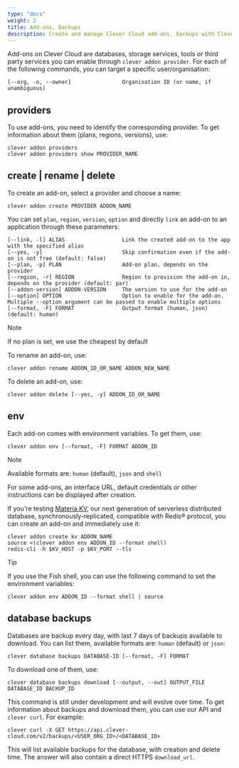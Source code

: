 ```yaml
---
type: "docs"
weight: 2
title: Add-ons, Backups
description: Create and manage Clever Cloud add-ons, backups with Clever Tools
---
```


Add-ons on Clever Cloud are databases, storage services, tools or third party services you can enable through `clever addon provider`. For each of the following commands, you can target a specific user/organisation:

```
[--org, -o, --owner]                Organisation ID (or name, if unambiguous)
```

## providers

To use add-ons, you need to identify the corresponding provider. To get information about them (plans, regions, versions), use:

```
clever addon providers
clever addon providers show PROVIDER_NAME
```

## create | rename | delete

To create an add-on, select a provider and choose a name:

```
clever addon create PROVIDER ADDON_NAME
```

You can set `plan`, `region`, `version`, `option` and directly `link` an add-on to an application through these parameters:

```
[--link, -l] ALIAS                  Link the created add-on to the app with the specified alias
[--yes, -y]                         Skip confirmation even if the add-on is not free (default: false)
[--plan, -p] PLAN                   Add-on plan, depends on the provider
[--region, -r] REGION               Region to provision the add-on in, depends on the provider (default: par)
[--addon-version] ADDON-VERSION     The version to use for the add-on
[--option] OPTION                   Option to enable for the add-on. Multiple --option argument can be passed to enable multiple options
[--format, -F] FORMAT               Output format (human, json) (default: human)
```

> [!NOTE]
> If no plan is set, we use the cheapest by default

To rename an add-on, use:

```
clever addon rename ADDON_ID_OR_NAME ADDON_NEW_NAME
```

To delete an add-on, use:

```
clever addon delete [--yes, -y] ADDON_ID_OR_NAME
```

## env

Each add-on comes with environment variables. To get them, use:

```
clever addon env [--format, -F] FORMAT ADDON_ID
```

> [!NOTE]
> Available formats are: `human` (default), `json` and `shell`

For some add-ons, an interface URL, default credentials or other instructions can be displayed after creation.

If you're testing [Materia KV](/developers/doc/addons/materia-kv/), our next generation of serverless distributed database, synchronously-replicated, compatible with Redis® protocol, you can create an add-on and immediately use it:

```
clever addon create kv ADDON_NAME
source <(clever addon env ADDON_ID --format shell)
redis-cli -h $KV_HOST -p $KV_PORT --tls
```

> [!TIP]
> If you use the Fish shell, you can use the following command to set the environment variables:
> ```
> clever addon env ADDON_ID --format shell | source
> ```

## database backups

Databases are backup every day, with last 7 days of backups available to download. You can list them, available formats are: `human` (default) or `json`:

```
clever database backups DATABASE-ID [--format, -F] FORMAT
```

To download one of them, use:

```
clever database backups download [--output, --out] OUTPUT_FILE DATABASE_ID BACKUP_ID
```

This command is still under development and will evolve over time. To get information about backups and download them, you can use our API and `clever curl`. For example:

```
clever curl -X GET https://api.clever-cloud.com/v2/backups/<USER_ORG_ID>/<DATABASE_ID>
```

This will list available backups for the database, with creation and delete time. The answer will also contain a direct HTTPS `download_url`.
